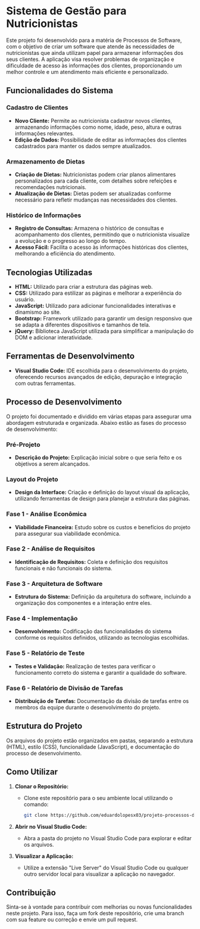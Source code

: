# Sistema de Gestão para Nutricionistas

Este projeto foi desenvolvido para a matéria de Processos de Software, com o objetivo de criar um software que atende às necessidades de nutricionistas que ainda utilizam papel para armazenar informações dos seus clientes. A aplicação visa resolver problemas de organização e dificuldade de acesso às informações dos clientes, proporcionando um melhor controle e um atendimento mais eficiente e personalizado.

## Funcionalidades do Sistema

### Cadastro de Clientes
- **Novo Cliente:** Permite ao nutricionista cadastrar novos clientes, armazenando informações como nome, idade, peso, altura e outras informações relevantes.
- **Edição de Dados:** Possibilidade de editar as informações dos clientes cadastrados para manter os dados sempre atualizados.

### Armazenamento de Dietas
- **Criação de Dietas:** Nutricionistas podem criar planos alimentares personalizados para cada cliente, com detalhes sobre refeições e recomendações nutricionais.
- **Atualização de Dietas:** Dietas podem ser atualizadas conforme necessário para refletir mudanças nas necessidades dos clientes.

### Histórico de Informações
- **Registro de Consultas:** Armazena o histórico de consultas e acompanhamento dos clientes, permitindo que o nutricionista visualize a evolução e o progresso ao longo do tempo.
- **Acesso Fácil:** Facilita o acesso às informações históricas dos clientes, melhorando a eficiência do atendimento.

## Tecnologias Utilizadas

- **HTML:** Utilizado para criar a estrutura das páginas web.
- **CSS:** Utilizado para estilizar as páginas e melhorar a experiência do usuário.
- **JavaScript:** Utilizado para adicionar funcionalidades interativas e dinamismo ao site.
- **Bootstrap:** Framework utilizado para garantir um design responsivo que se adapta a diferentes dispositivos e tamanhos de tela.
- **jQuery:** Biblioteca JavaScript utilizada para simplificar a manipulação do DOM e adicionar interatividade.

## Ferramentas de Desenvolvimento

- **Visual Studio Code:** IDE escolhida para o desenvolvimento do projeto, oferecendo recursos avançados de edição, depuração e integração com outras ferramentas.

## Processo de Desenvolvimento

O projeto foi documentado e dividido em várias etapas para assegurar uma abordagem estruturada e organizada. Abaixo estão as fases do processo de desenvolvimento:

### Pré-Projeto
- **Descrição do Projeto:** Explicação inicial sobre o que seria feito e os objetivos a serem alcançados.

### Layout do Projeto
- **Design da Interface:** Criação e definição do layout visual da aplicação, utilizando ferramentas de design para planejar a estrutura das páginas.

### Fase 1 - Análise Econômica
- **Viabilidade Financeira:** Estudo sobre os custos e benefícios do projeto para assegurar sua viabilidade econômica.

### Fase 2 - Análise de Requisitos
- **Identificação de Requisitos:** Coleta e definição dos requisitos funcionais e não funcionais do sistema.

### Fase 3 - Arquitetura de Software
- **Estrutura do Sistema:** Definição da arquitetura do software, incluindo a organização dos componentes e a interação entre eles.

### Fase 4 - Implementação
- **Desenvolvimento:** Codificação das funcionalidades do sistema conforme os requisitos definidos, utilizando as tecnologias escolhidas.

### Fase 5 - Relatório de Teste
- **Testes e Validação:** Realização de testes para verificar o funcionamento correto do sistema e garantir a qualidade do software.

### Fase 6 - Relatório de Divisão de Tarefas
- **Distribuição de Tarefas:** Documentação da divisão de tarefas entre os membros da equipe durante o desenvolvimento do projeto.

## Estrutura do Projeto

Os arquivos do projeto estão organizados em pastas, separando a estrutura (HTML), estilo (CSS), funcionalidade (JavaScript), e documentação do processo de desenvolvimento.

## Como Utilizar

1. **Clonar o Repositório:**
   - Clone este repositório para o seu ambiente local utilizando o comando:
     ```sh
     git clone https://github.com/eduardolopesx03/projeto-processos-de-software
     ```

2. **Abrir no Visual Studio Code:**
   - Abra a pasta do projeto no Visual Studio Code para explorar e editar os arquivos.

3. **Visualizar a Aplicação:**
   - Utilize a extensão "Live Server" do Visual Studio Code ou qualquer outro servidor local para visualizar a aplicação no navegador.

## Contribuição

Sinta-se à vontade para contribuir com melhorias ou novas funcionalidades neste projeto. Para isso, faça um fork deste repositório, crie uma branch com sua feature ou correção e envie um pull request.
